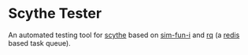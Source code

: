 Scythe Tester
=============

An automated testing tool for [scythe](https://github.com/scythe-suite/scythe) based on [sim-fun-i](https://github.com/scythe-suite/sim-fun-i) and [rq](https://github.com/nvie/rq) (a [redis](https://redis.io/) based task queue).
